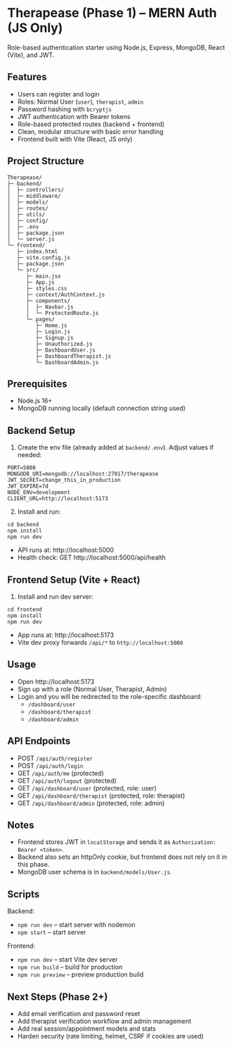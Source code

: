 # Therapease (Phase 1) – MERN Auth (JS Only)

Role-based authentication starter using Node.js, Express, MongoDB, React (Vite), and JWT.

## Features
- Users can register and login
- Roles: Normal User (`user`), `therapist`, `admin`
- Password hashing with `bcryptjs`
- JWT authentication with Bearer tokens
- Role-based protected routes (backend + frontend)
- Clean, modular structure with basic error handling
- Frontend built with Vite (React, JS only)

## Project Structure
```
Therapease/
├─ backend/
│  ├─ controllers/
│  ├─ middleware/
│  ├─ models/
│  ├─ routes/
│  ├─ utils/
│  ├─ config/
│  ├─ .env
│  ├─ package.json
│  └─ server.js
└─ frontend/
   ├─ index.html
   ├─ vite.config.js
   ├─ package.json
   └─ src/
      ├─ main.jsx
      ├─ App.js
      ├─ styles.css
      ├─ context/AuthContext.js
      ├─ components/
      │  ├─ Navbar.js
      │  └─ ProtectedRoute.js
      └─ pages/
         ├─ Home.js
         ├─ Login.js
         ├─ Signup.js
         ├─ Unauthorized.js
         ├─ DashboardUser.js
         ├─ DashboardTherapist.js
         └─ DashboardAdmin.js
```

## Prerequisites
- Node.js 16+
- MongoDB running locally (default connection string used)

## Backend Setup
1. Create the env file (already added at `backend/.env`). Adjust values if needed:
```
PORT=5000
MONGODB_URI=mongodb://localhost:27017/therapease
JWT_SECRET=change_this_in_production
JWT_EXPIRE=7d
NODE_ENV=development
CLIENT_URL=http://localhost:5173
```

2. Install and run:
```
cd backend
npm install
npm run dev
```
- API runs at: http://localhost:5000
- Health check: GET http://localhost:5000/api/health

## Frontend Setup (Vite + React)
1. Install and run dev server:
```
cd frontend
npm install
npm run dev
```
- App runs at: http://localhost:5173
- Vite dev proxy forwards `/api/*` to `http://localhost:5000`

## Usage
- Open http://localhost:5173
- Sign up with a role (Normal User, Therapist, Admin)
- Login and you will be redirected to the role-specific dashboard:
  - `/dashboard/user`
  - `/dashboard/therapist`
  - `/dashboard/admin`

## API Endpoints
- POST `/api/auth/register`
- POST `/api/auth/login`
- GET `/api/auth/me` (protected)
- GET `/api/auth/logout` (protected)
- GET `/api/dashboard/user` (protected, role: user)
- GET `/api/dashboard/therapist` (protected, role: therapist)
- GET `/api/dashboard/admin` (protected, role: admin)

## Notes
- Frontend stores JWT in `localStorage` and sends it as `Authorization: Bearer <token>`.
- Backend also sets an httpOnly cookie, but frontend does not rely on it in this phase.
- MongoDB user schema is in `backend/models/User.js`.

## Scripts
Backend:
- `npm run dev` – start server with nodemon
- `npm start` – start server

Frontend:
- `npm run dev` – start Vite dev server
- `npm run build` – build for production
- `npm run preview` – preview production build

## Next Steps (Phase 2+)
- Add email verification and password reset
- Add therapist verification workflow and admin management
- Add real session/appointment models and stats
- Harden security (rate limiting, helmet, CSRF if cookies are used)
